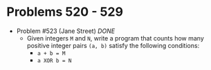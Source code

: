 # Problems 520 - 529

* Problem #523 (Jane Street) *DONE*
    * Given integers `M` and `N`, write a program that counts how many positive integer pairs `(a, b)` satisfy the following conditions:
        * `a + b = M`
        * `a XOR b = N`